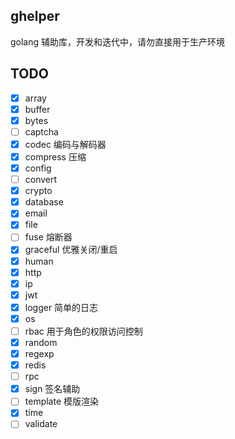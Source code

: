 ## ghelper

golang 辅助库，开发和迭代中，请勿直接用于生产环境

## TODO

- [x] array
- [x] buffer
- [x] bytes
- [ ] captcha
- [x] codec 编码与解码器
- [x] compress 压缩
- [x] config
- [ ] convert
- [x] crypto
- [x] database
- [x] email
- [x] file
- [ ] fuse 熔断器
- [x] graceful 优雅关闭/重启
- [x] human
- [x] http
- [x] ip
- [x] jwt
- [x] logger 简单的日志
- [x] os
- [ ] rbac 用于角色的权限访问控制
- [x] random
- [x] regexp
- [x] redis
- [ ] rpc
- [x] sign 签名辅助
- [ ] template 模版渲染
- [x] time
- [ ] validate
